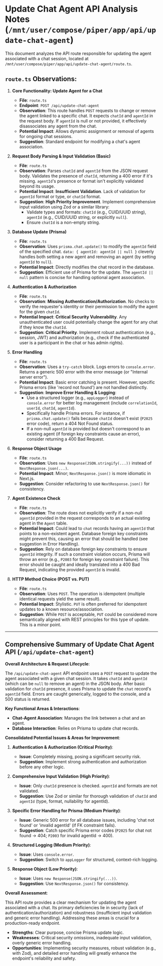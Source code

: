 # Update Chat Agent API Analysis Notes (`/mnt/user/compose/piper/app/api/update-chat-agent`)

This document analyzes the API route responsible for updating the agent associated with a chat session, located at `/mnt/user/compose/piper/app/api/update-chat-agent/route.ts`.

## `route.ts` Observations:

1.  **Core Functionality: Update Agent for a Chat**
    *   **File**: `route.ts`
    *   **Endpoint**: `POST /api/update-chat-agent`
    *   **Observation**: This route handles `POST` requests to change or remove the agent linked to a specific chat. It expects `chatId` and `agentId` in the request body. If `agentId` is null or not provided, it effectively disassociates any agent from the chat.
    *   **Potential Impact**: Allows dynamic assignment or removal of agents for ongoing chat sessions.
    *   **Suggestion**: Standard endpoint for modifying a chat's agent association.

2.  **Request Body Parsing & Input Validation (Basic)**
    *   **File**: `route.ts`
    *   **Observation**: Parses `chatId` and `agentId` from the JSON request body. Validates the presence of `chatId`, returning a 400 error if it's missing. `agentId`'s presence or format isn't explicitly validated beyond its usage.
    *   **Potential Impact**: **Insufficient Validation**. Lack of validation for `agentId` format or type, or `chatId` format.
    *   **Suggestion**: **High Priority Improvement**. Implement comprehensive input validation using Zod or a similar library:
        *   Validate types and formats: `chatId` (e.g., CUID/UUID string), `agentId` (e.g., CUID/UUID string, or explicitly `null`).
        *   Ensure `chatId` is a non-empty string.

3.  **Database Update (Prisma)**
    *   **File**: `route.ts`
    *   **Observation**: Uses `prisma.chat.update()` to modify the `agentId` field of the specified chat. `data: { agentId: agentId || null }` cleverly handles both setting a new agent and removing an agent (by setting `agentId` to `null`).
    *   **Potential Impact**: Directly modifies the chat record in the database.
    *   **Suggestion**: Efficient use of Prisma for the update. The `agentId || null` pattern is concise for handling optional agent association.

4.  **Authentication & Authorization**
    *   **File**: `route.ts`
    *   **Observation**: **Missing Authentication/Authorization**. No checks to verify the requester's identity or their permission to modify the agent for the given `chatId`.
    *   **Potential Impact**: **Critical Security Vulnerability**. Any unauthenticated user could potentially change the agent for any chat if they know the `chatId`.
    *   **Suggestion**: **Critical Priority**. Implement robust authentication (e.g., session, JWT) and authorization (e.g., check if the authenticated user is a participant in the chat or has admin rights).

5.  **Error Handling**
    *   **File**: `route.ts`
    *   **Observation**: Uses a `try-catch` block. Logs errors to `console.error`. Returns a generic 500 error with the error message (or "Internal server error").
    *   **Potential Impact**: Basic error catching is present. However, specific Prisma errors (like 'record not found') are not handled distinctly.
    *   **Suggestion**: **Improve Error Handling & Logging**:
        *   Use a structured logger (e.g., `appLogger`) instead of `console.error` for better log management (include `correlationId`, `userId`, `chatId`, `agentId`).
        *   Specifically handle Prisma errors. For instance, if `prisma.chat.update()` fails because `chatId` doesn't exist (`P2025` error code), return a 404 Not Found status.
        *   If a non-null `agentId` is provided but doesn't correspond to an existing agent (if foreign key constraints cause an error), consider returning a 400 Bad Request.

6.  **Response Object Usage**
    *   **File**: `route.ts`
    *   **Observation**: Uses `new Response(JSON.stringify(...))` instead of `NextResponse.json(...)`.
    *   **Potential Impact**: Minor; `NextResponse.json()` is more idiomatic in Next.js.
    *   **Suggestion**: Consider refactoring to use `NextResponse.json()` for consistency.

7.  **Agent Existence Check**
    *   **File**: `route.ts`
    *   **Observation**: The route does not explicitly verify if a non-null `agentId` provided in the request corresponds to an actual existing agent in the `Agent` table.
    *   **Potential Impact**: Could lead to `chat` records having an `agentId` that points to a non-existent agent. Database foreign key constraints might prevent this, causing an error that should be handled (see suggestion in Error Handling).
    *   **Suggestion**: Rely on database foreign key constraints to ensure `agentId` integrity. If such a constraint violation occurs, Prisma will throw an error (e.g., `P2003` for foreign key constraint failure). This error should be caught and ideally translated into a 400 Bad Request, indicating the provided `agentId` is invalid.

8.  **HTTP Method Choice (POST vs. PUT)**
    *   **File**: `route.ts`
    *   **Observation**: Uses `POST`. The operation is idempotent (multiple identical requests yield the same result).
    *   **Potential Impact**: Stylistic. `PUT` is often preferred for idempotent updates to a known resource/association.
    *   **Suggestion**: While `POST` is acceptable, `PUT` could be considered more semantically aligned with REST principles for this type of update. This is a minor point.

--- 

## Comprehensive Summary of Update Chat Agent API (`/api/update-chat-agent`)

**Overall Architecture & Request Lifecycle**:

The `/api/update-chat-agent` API endpoint uses a `POST` request to update the agent associated with a given chat session. It takes `chatId` and `agentId` (which can be `null` to remove an agent) in the JSON body. After basic validation for `chatId` presence, it uses Prisma to update the `chat` record's `agentId` field. Errors are caught generically, logged to the console, and a 500 status is returned.

**Key Functional Areas & Interactions**:
*   **Chat-Agent Association**: Manages the link between a chat and an agent.
*   **Database Interaction**: Relies on Prisma to update chat records.

**Consolidated Potential Issues & Areas for Improvement**:

1.  **Authentication & Authorization (Critical Priority)**:
    *   **Issue**: Completely missing, posing a significant security risk.
    *   **Suggestion**: Implement strong authentication and authorization before any other logic.

2.  **Comprehensive Input Validation (High Priority)**:
    *   **Issue**: Only `chatId` presence is checked. `agentId` and formats are not validated.
    *   **Suggestion**: Use Zod or similar for thorough validation of `chatId` and `agentId` (type, format, nullability for agentId).

3.  **Specific Error Handling for Prisma (Medium Priority)**:
    *   **Issue**: Generic 500 error for all database issues, including 'chat not found' or 'invalid agentId' (if FK constraint fails).
    *   **Suggestion**: Catch specific Prisma error codes (`P2025` for chat not found -> 404; `P2003` for invalid agentId -> 400).

4.  **Structured Logging (Medium Priority)**:
    *   **Issue**: Uses `console.error`.
    *   **Suggestion**: Switch to `appLogger` for structured, context-rich logging.

5.  **Response Object (Low Priority)**:
    *   **Issue**: Uses `new Response(JSON.stringify(...))`.
    *   **Suggestion**: Use `NextResponse.json()` for consistency.

**Overall Assessment**:

This API route provides a clear mechanism for updating the agent associated with a chat. Its primary deficiencies lie in security (lack of authentication/authorization) and robustness (insufficient input validation and generic error handling). Addressing these areas is crucial for a production-ready endpoint.

*   **Strengths**: Clear purpose, concise Prisma update logic.
*   **Weaknesses**: Critical security omissions, inadequate input validation, overly generic error handling.
*   **Opportunities**: Implementing security measures, robust validation (e.g., with Zod), and detailed error handling will greatly enhance the endpoint's reliability and safety.
